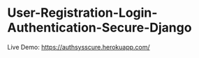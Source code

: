 # User-Registration-Login-Authentication-Secure-Django
Live Demo: https://authsysscure.herokuapp.com/
